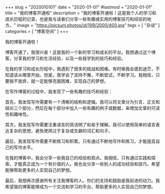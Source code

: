 +++
slug = "2020010101"
date = "2020-01-01"
#lastmod = "2020-01-01"
title = "我的博客开通啦"
description = "我的博客开通啦！这是我个人的学习和成长历程的记录，也是我与读者们分享一些有趣或实用的博客技巧和经验的地方。"
image = "https://picsum.photos/id/199/2000/400.jpg"
tags = [ "杂谈" ]
categories = [ "博客空间" ]
+++

我的博客开通啦！

博客开通了，我很兴奋！这是我的一个新的学习和成长的平台。我想通过这个博客，分享我的学习和生活经验，以及一些我学到的技巧和经验。

在我的学习和成长历程中，我遇到了很多的挑战和困难。有时候我会感到迷茫，不知道该从哪里开始。但是，我学会了坚持不懈，不断尝试，不断学习。我相信，只要我不放弃，就一定能够克服困难，实现自己的梦想。

在写作博客的过程中，我发现了一些有趣的技巧和经验：

首先，我发现写作需要有一个清晰的结构和逻辑。我可以将文章分为引言、正文和结论三个部分，然后在每个部分中加入一些有趣的例子或数据，来增加文章的可读性和趣味性。

其次，我发现写作需要注重语言的简洁明了和易于理解。我可以使用简单的语言表达复杂的思想，避免使用过于复杂或生僻的词汇和句子。

最后，我发现写作需要不断练习和积累。只有通过不断地写作和练习，才能提高自己的写作水平。

在我的博客中，我会分享一些我自己的经验和观点。我相信，只有通过实践和探索，才能真正成为一个有价值的人。我也会分享一些别人的成功经验和技巧，希望能够帮助更多的人实现自己的梦想。

最后，我想再次感谢所有关注我博客的人。你们的支持和鼓励是我前进的动力。我希望我的博客能够成为一个交流和学习的平台，帮助更多的人实现自己的梦想。